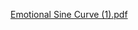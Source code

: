 [Emotional Sine Curve (1).pdf](https://github.com/TN423/What-is-Your-Emotional-Sine-Curve-/files/14986050/Emotional.Sine.Curve.1.pdf)
